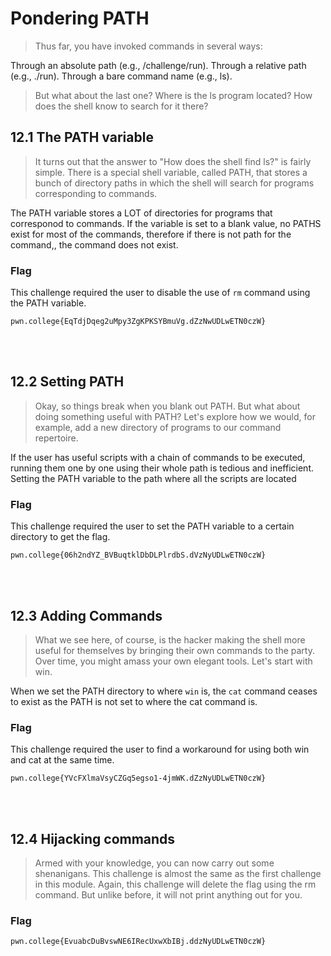 # Pondering PATH
>Thus far, you have invoked commands in several ways:

Through an absolute path (e.g., /challenge/run).
Through a relative path (e.g., ./run).
Through a bare command name (e.g., ls).
>But what about the last one? Where is the ls program located? How does the shell know to search for it there?

## 12.1 The PATH variable
>It turns out that the answer to "How does the shell find ls?" is fairly simple. There is a special shell variable, called PATH, that stores a bunch of directory paths in which the shell will search for programs corresponding to commands.

The PATH variable stores a LOT of directories for programs that corresponod to commands. If the variable is set to a blank value, no PATHS exist for most of the commands, therefore if there is not path for the command,, the command does not exist.

### Flag
This challenge required the user to disable the use of ```rm``` command using the PATH variable.
```
pwn.college{EqTdjDqeg2uMpy3ZgKPKSYBmuVg.dZzNwUDLwETN0czW}
```
<br>
<br>

## 12.2 Setting PATH
>Okay, so things break when you blank out PATH. But what about doing something useful with PATH?
Let's explore how we would, for example, add a new directory of programs to our command repertoire.

If the user has useful scripts with a chain of commands to be executed, running them one by one using their whole path is tedious and inefficient. Setting the PATH variable to the path where all the scripts are located

### Flag
This challenge required the user to set the PATH variable to a certain directory to get the flag.
```
pwn.college{06h2ndYZ_BVBuqtklDbDLPlrdbS.dVzNyUDLwETN0czW}
```
<br>
<br>

## 12.3 Adding Commands
>What we see here, of course, is the hacker making the shell more useful for themselves by bringing their own commands to the party. Over time, you might amass your own elegant tools. Let's start with win.

When we set the PATH directory to where ```win``` is, the ```cat``` command ceases to exist as the PATH is not set to where the cat command is.

### Flag
This challenge required the user to find a workaround for using both win and cat at the same time.
```
pwn.college{YVcFXlmaVsyCZGq5egso1-4jmWK.dZzNyUDLwETN0czW}
```
<br>
<br>

## 12.4 Hijacking commands
>Armed with your knowledge, you can now carry out some shenanigans. This challenge is almost the same as the first challenge in this module. Again, this challenge will delete the flag using the rm command. But unlike before, it will not print anything out for you.

### Flag

```
pwn.college{EvuabcDuBvswNE6IRecUxwXbIBj.ddzNyUDLwETN0czW}
```
<br>
<br>



